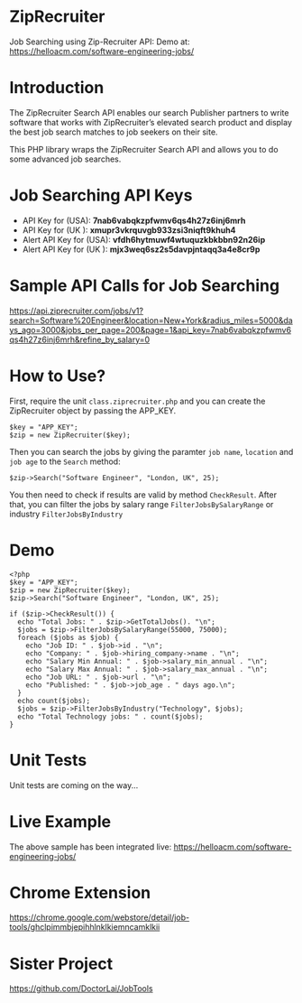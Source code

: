 # ZipRecruiter
Job Searching using Zip-Recruiter API:  Demo at:  https://helloacm.com/software-engineering-jobs/

# Introduction
The ZipRecruiter Search API enables our search Publisher partners to write software that works with ZipRecruiter’s elevated search product and display the best job search matches to job seekers on their site.

This PHP library wraps the ZipRecruiter Search API and allows you to do some advanced job searches.

# Job Searching API Keys
- API Key for (USA): **7nab6vabqkzpfwmv6qs4h27z6inj6mrh**
- API Key for (UK ): **xmupr3vkrquvgb933zsi3niqft9khuh4**
- Alert API Key for (USA): **vfdh6hytmuwf4wtuquzkbkbbn92n26ip**
- Alert API Key for (UK ): **mjx3weq6sz2s5davpjntaqq3a4e8cr9p**

# Sample API Calls for Job Searching
https://api.ziprecruiter.com/jobs/v1?search=Software%20Engineer&location=New+York&radius_miles=5000&days_ago=3000&jobs_per_page=200&page=1&api_key=7nab6vabqkzpfwmv6qs4h27z6inj6mrh&refine_by_salary=0 

# How to Use?
First, require the unit `class.ziprecruiter.php` and you can create the ZipRecruiter object by passing the APP_KEY.

```
$key = "APP_KEY";
$zip = new ZipRecruiter($key);
```

Then you can search the jobs by giving the paramter `job name`, `location` and `job age` to the `Search` method:

```
$zip->Search("Software Engineer", "London, UK", 25);
```

You then need to check if results are valid by method `CheckResult`. After that, you can filter the jobs by salary range `FilterJobsBySalaryRange` or industry `FilterJobsByIndustry`

# Demo
```
<?php
$key = "APP_KEY";
$zip = new ZipRecruiter($key);
$zip->Search("Software Engineer", "London, UK", 25);

if ($zip->CheckResult()) {
  echo "Total Jobs: " . $zip->GetTotalJobs(). "\n";
  $jobs = $zip->FilterJobsBySalaryRange(55000, 75000);
  foreach ($jobs as $job) {
    echo "Job ID: " . $job->id . "\n";
    echo "Company: " . $job->hiring_company->name . "\n";
    echo "Salary Min Annual: " . $job->salary_min_annual . "\n";
    echo "Salary Max Annual: " . $job->salary_max_annual . "\n";
    echo "Job URL: " . $job->url . "\n";
    echo "Published: " . $job->job_age . " days ago.\n";
  }  
  echo count($jobs);
  $jobs = $zip->FilterJobsByIndustry("Technology", $jobs);
  echo "Total Technology jobs: " . count($jobs);
}
```

# Unit Tests
Unit tests are coming on the way...

# Live Example
The above sample has been integrated live:  https://helloacm.com/software-engineering-jobs/

# Chrome Extension
https://chrome.google.com/webstore/detail/job-tools/ghclpimmbjepihhlnklkiemncamklkii

# Sister Project
https://github.com/DoctorLai/JobTools
